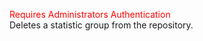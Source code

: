 <span style="color:red">Requires Administrators Authentication</span>  
Deletes a statistic group from the repository.
